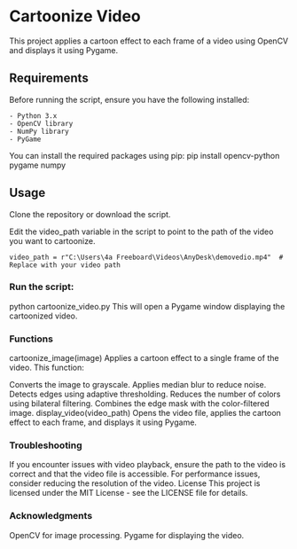 # Cartoonize Video

This project applies a cartoon effect to each frame of a video using OpenCV and displays it using Pygame.

## Requirements

Before running the script, ensure you have the following installed:

    - Python 3.x
    - OpenCV library
    - NumPy library
    - PyGame

You can install the required packages using pip:
   pip install opencv-python pygame numpy
   
## Usage
Clone the repository or download the script.

Edit the video_path variable in the script to point to the path of the video you want to cartoonize.

    video_path = r"C:\Users\4a Freeboard\Videos\AnyDesk\demovedio.mp4"  # Replace with your video path
  
  
### Run the script:


  python cartoonize_video.py
This will open a Pygame window displaying the cartoonized video.

### Functions
  cartoonize_image(image)
Applies a cartoon effect to a single frame of the video. This function:

Converts the image to grayscale.
Applies median blur to reduce noise.
Detects edges using adaptive thresholding.
Reduces the number of colors using bilateral filtering.
Combines the edge mask with the color-filtered image.
  display_video(video_path)
Opens the video file, applies the cartoon effect to each frame, and displays it using Pygame.

### Troubleshooting
If you encounter issues with video playback, ensure the path to the video is correct and that the video file is accessible.
For performance issues, consider reducing the resolution of the video.
License
This project is licensed under the MIT License - see the LICENSE file for details.

### Acknowledgments
OpenCV for image processing.
Pygame for displaying the video.
